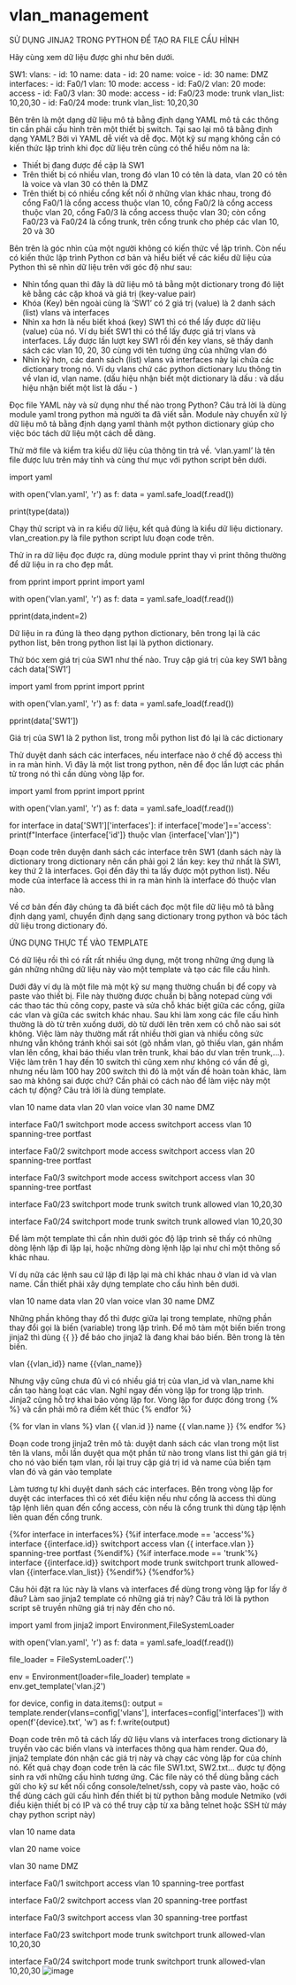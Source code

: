 # vlan_management
SỬ DỤNG JINJA2 TRONG PYTHON ĐỂ TẠO RA FILE CẤU HÌNH 


Hãy cùng xem dữ liệu được ghi như bên dưới.

SW1:
  vlans:
    - id: 10
      name: data
    - id: 20
      name: voice
    - id: 30
      name: DMZ
  interfaces:
    - id: Fa0/1
      vlan: 10
      mode: access
    - id: Fa0/2
      vlan: 20
      mode: access
    - id: Fa0/3
      vlan: 30
      mode: access
    - id: Fa0/23
      mode: trunk
      vlan_list: 10,20,30
    - id: Fa0/24
      mode: trunk
      vlan_list: 10,20,30

Bên trên là một dạng dữ liệu mô tả bằng định dạng YAML mô tả các thông tin cần phải cấu hình trên một thiết bị switch. Tại sao lại mô tả bằng định dạng YAML? Bởi vì YAML dễ viết và dễ đọc. Một kỹ sư mạng không cần có kiến thức lập trình khi đọc dữ liệu trên cũng có thể hiểu nôm na là:
-	Thiết bị đang được đề cập là SW1
-	Trên thiết bị có nhiều vlan, trong đó vlan 10 có tên là data, vlan 20 có tên là voice và vlan 30 có thên là DMZ
-	Trên thiết bị có nhiều cổng kết nối ở những vlan khác nhau, trong đó cổng Fa0/1 là cổng access thuộc vlan 10, cổng Fa0/2 là cổng access thuộc vlan 20, cổng Fa0/3 là cổng access thuộc vlan 30; còn cổng Fa0/23 và Fa0/24 là cổng trunk, trên cổng trunk cho phép các vlan 10, 20 và 30

Bên trên là góc nhìn của một người không có kiến thức về lập trình. Còn nếu có kiến thức lập trình Python cơ bản và hiểu biết về các kiểu dữ liệu của Python thì sẽ nhìn dữ liệu trên với góc độ như sau:
-	Nhìn tổng quan thì đây là dữ liệu mô tả bằng một dictionary trong đó liệt kê bằng các cặp khoá và giá trị (key-value pair)
-	Khóa (Key) bên ngoài cùng là ‘SW1’ có 2 giá trị (value) là 2 danh sách (list) vlans và interfaces
-	Nhìn xa hơn là nếu biết khoá (key) SW1 thì có thể lấy được dữ liệu (value) của nó. Ví dụ biết SW1 thì có thể lấy được giá trị vlans và interfaces. Lấy được lần lượt key SW1 rồi đến key vlans, sẽ thấy danh sách các vlan 10, 20, 30 cùng với tên tương ứng của những vlan đó
-	Nhìn kỹ hơn, các danh sách (list) vlans và interfaces này lại chứa các dictionary trong nó. Ví dụ vlans chứ các python dictionary lưu thông tin về vlan id, vlan name.
(dấu hiệu nhận biết một dictionary là dấu : và dấu hiệu nhận biết một list là dấu - )

Đọc file YAML này và sử dụng như thế nào trong Python? Câu trả lời là dùng module yaml trong python mà người ta đã viết sẵn. Module này chuyển xử lý dữ liệu mô tả bằng định dạng yaml thành một python dictionary giúp cho việc bóc tách dữ liệu một cách dễ dàng.

Thử mở file và kiểm tra kiểu dữ liệu của thông tin trả về. ‘vlan.yaml’ là tên file được lưu trên máy tính và cùng thư mục với python script bên dưới.

import yaml

with open('vlan.yaml', 'r') as f:
    data = yaml.safe_load(f.read())

print(type(data))

Chạy thử script và in ra kiểu dữ liệu, kết quả đúng là kiểu dữ liệu dictionary. vlan_creation.py là file python script lưu đoạn code trên.

 


Thử in ra dữ liệu đọc được ra, dùng module pprint thay vì print thông thường để dữ liệu in ra cho đẹp mắt. 


from pprint import pprint
import yaml

with open('vlan.yaml', 'r') as f:
    data = yaml.safe_load(f.read())

pprint(data,indent=2)


Dữ liệu in ra đúng là theo dạng python dictionary, bên trong lại là các python list, bên trong python list lại là python dictionary.

 

Thử bóc xem giá trị của SW1 như thế nào. Truy cập giá trị của key SW1 bằng cách data[‘SW1’]

import yaml
from pprint import pprint

with open('vlan.yaml', 'r') as f:
    data = yaml.safe_load(f.read())

pprint(data['SW1'])

Giá trị của SW1 là 2 python list, trong mỗi python list đó lại là các dictionary

 

Thử duyệt danh sách các interfaces, nếu interface nào ở chế độ access thì in ra màn hình. Vì đây là một list trong python, nên để đọc lần lượt các phần tử trong nó thì cần dùng vòng lặp for.

import yaml
from pprint import pprint

with open('vlan.yaml', 'r') as f:
    data = yaml.safe_load(f.read())

for interface in data['SW1']['interfaces']:
    if interface['mode']=='access':
        print(f"Interface {interface['id']} thuộc vlan {interface['vlan']}")

Đoạn code trên duyện danh sách các interface trên SW1 (danh sách này là dictionary trong dictionary nên cần phải gọi 2 lần key: key thứ nhất là SW1, key thứ 2 là interfaces. Gọi đến đây thì ta lấy được một python list). Nếu mode của interface là access thì in ra màn hình là interface đó thuộc vlan nào.

 

Về cơ bản đến đây chúng ta đã biết cách đọc một file dữ liệu mô tả bằng định dạng yaml, chuyển định dạng sang dictionary trong python và bóc tách dữ liệu trong dictionary đó.


ỨNG DỤNG THỰC TẾ VÀO TEMPLATE

Có dữ liệu rồi thì có rất rất nhiều ứng dụng, một trong những ứng dụng là gán những những dữ liệu này vào một template và tạo các file cấu hình.

Dưới đây ví dụ là một file mà một kỹ sư mạng thường chuẩn bị để copy và paste vào thiết bị. File này thường được chuẩn bị bằng notepad cùng với các thao tác thủ công copy, paste và sửa chỗ khác biệt giữa các cổng, giữa các vlan và giữa các switch khác nhau. Sau khi làm xong các file cấu hình thường là dò từ trên xuống dưới, dò từ dưới lên trên xem có chỗ nào sai sót không. Việc làm này thường mất rất nhiều thời gian và nhiều công sức nhưng vẫn không tránh khỏi sai sót (gõ nhầm vlan, gõ thiếu vlan, gán nhầm vlan lên cổng, khai báo thiếu vlan trên trunk, khai báo dư vlan trên trunk,…). Việc làm trên 1 hay đến 10 switch thì cũng xem như không có vấn đề gì, nhưng nếu làm 100 hay 200 switch thì đó là một vấn đề hoàn toàn khác, làm sao mà không sai được chứ? Cần phải có cách nào để làm việc này một cách tự động? Câu trả lời là dùng template.

vlan 10
name data
vlan 20
vlan voice
vlan 30
name DMZ

interface Fa0/1
switchport mode access
switchport access vlan 10
spanning-tree portfast

interface Fa0/2
switchport mode access
switchport access vlan 20
spanning-tree portfast

interface Fa0/3
switchport mode access
switchport access vlan 30
spanning-tree portfast

interface Fa0/23
switchport mode trunk
switch trunk allowed vlan 10,20,30

interface Fa0/24
switchport mode trunk
switch trunk allowed vlan 10,20,30

Để làm một template thì cần nhìn dưới góc độ lập trình sẽ thấy có những dòng lệnh lặp đi lặp lại, hoặc những dòng lệnh lặp lại như chỉ một thông số khác nhau.

Ví dụ nữa các lệnh sau cứ lặp đi lặp lại mà chỉ khác nhau ở vlan id và vlan name. Cần thiết phải xây dựng template cho cấu hình bên dưới.

vlan 10
name data
vlan 20
vlan voice
vlan 30
name DMZ


Những phần không thay đổ thì được giữa lại trong template, những phần thay đổi gọi là biến (variable) trong lập trình. Để mô tảm một biến biến trong jinja2 thì dùng {{ }} để báo cho jinja2 là đang khai báo biến. Bên trong là tên biến.

vlan {{vlan_id}}
name {{vlan_name}}

Nhưng vậy cũng chưa đủ vì có nhiều giá trị của vlan_id và vlan_name khi cần tạo hàng loạt các vlan. Nghĩ ngay đến vòng lặp for trong lập trình. Jinja2 cũng hỗ trợ khai báo vòng lặp for. Vòng lặp for được đóng trong {% %} và cần phải mô ra điểm kết thúc {% endfor %}

{% for vlan in vlans %}
vlan {{ vlan.id }}
name {{ vlan.name }}
{% endfor %}

Đoạn code trong jinja2 trên mô tả: duyệt danh sách các vlan trong một list tên là vlans, mỗi lần duyệt qua một phần tử nào trong vlans list thì gán giá trị cho nó vào biến tạm vlan, rồi lại truy cập giá trị id và name của biến tạm vlan đó và gán vào template

Làm tương tự khi duyệt danh sách các interfaces. Bên trong vòng lặp for duyệt các interfaces thì có xét điều kiện nếu như cổng là access thì dùng tập lệnh liên quan đến cổng access, còn nếu là cổng trunk thì dùng tập lệnh liên quan đến cổng trunk.

{%for interface in interfaces%}
{%if interface.mode == 'access'%}
interface {{interface.id}}
switchport access vlan {{ interface.vlan }}
spanning-tree portfast
{%endif%}
{%if interface.mode == 'trunk'%}
interface {{interface.id}}
switchport mode trunk
switchport trunk allowed-vlan {{interface.vlan_list}}
{%endif%}
{%endfor%}

Câu hỏi đặt ra lúc này là vlans và interfaces để dùng trong vòng lặp for lấy ở đâu? Làm sao jinja2 template có những giá trị này? Câu trả lời là python script sẽ truyền những giá trị này đến cho nó.

import yaml
from jinja2 import Environment,FileSystemLoader

with open('vlan.yaml', 'r') as f:
    data = yaml.safe_load(f.read())

file_loader = FileSystemLoader('.')

env = Environment(loader=file_loader)
template = env.get_template('vlan.j2')

for device, config in data.items():
    output = template.render(vlans=config['vlans'], interfaces=config['interfaces'])
    with open(f'{device}.txt', 'w') as f:
        f.write(output)


Đoạn code trên mô tả cách lấy dữ liệu vlans và interfaces trong dictionary là truyền vào các biến vlans và interfaces thông qua hàm render. Qua đó, jinja2 template đón nhận các giá trị này và chạy các vòng lặp for của chính nó.
Kết quả chạy đoạn code trên là các file SW1.txt, SW2.txt… được tự động sinh ra với những cấu hình tương ứng. Các file này có thể dùng bằng cách gửi cho kỹ sư kết nối cổng console/telnet/ssh, copy và paste vào, hoặc có thể dùng cách gửi cấu hình đến thiết bị từ python bằng module Netmiko (với điều kiện thiết bị có IP và có thể truy cập từ xa bằng telnet hoặc SSH từ máy chạy python script này)

vlan 10
name data

vlan 20
name voice

vlan 30
name DMZ

interface Fa0/1
switchport access vlan 10
spanning-tree portfast

interface Fa0/2
switchport access vlan 20
spanning-tree portfast

interface Fa0/3
switchport access vlan 30
spanning-tree portfast

interface Fa0/23
switchport mode trunk
switchport trunk allowed-vlan 10,20,30

interface Fa0/24
switchport mode trunk
switchport trunk allowed-vlan 10,20,30
![image](https://github.com/tanthanh85/vlan_management/assets/72030516/6c0f0620-d69d-4b2c-af1a-664be8626874)
